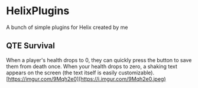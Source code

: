 # HelixPlugins
A bunch of simple plugins for Helix created by me

## QTE Survival
When a player's health drops to 0, they can quickly press the button to save them from death once.
When your health drops to zero, a shaking text appears on the screen (the text itself is easily customizable).
[https://imgur.com/9Mqh2e0](https://i.imgur.com/9Mqh2e0.jpeg)
